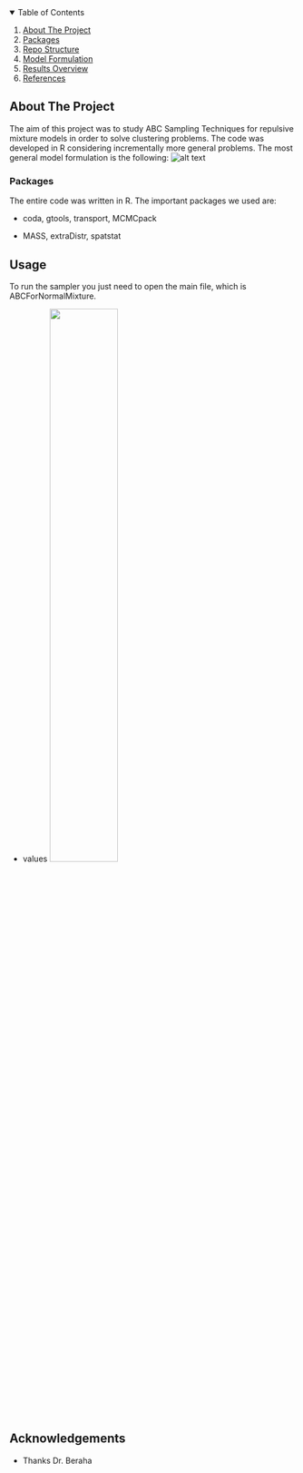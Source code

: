 
<!-- TABLE OF CONTENTS -->
<details open="open">
  <summary>Table of Contents</summary>
  <ol>
    <li><a href="#about-the-project">About The Project</a> </li>
    <li><a href="#usedPackages">Packages</a></li>
    <li><a href="#structre-of-code">Repo Structure</a></li>
    <li><a href="#structre-of-model">Model Formulation</a></li>
    <li><a href="#structre-of-model">Results Overview</a></li>
    <li><a href="#acknowledgements">References</a></li>
  </ol>
</details>


<!-- ABOUT THE PROJECT -->
## About The Project

The aim of this project was to study ABC Sampling Techniques for repulsive mixture models in order to solve clustering problems. The code was developed in R considering incrementally more general problems. The most general model formulation is the following:
![alt text](https://github.com/edoardoconc/ABCforRMM/images/forMD1.png)


### Packages

The entire code was written in R. The important packages we used are:
* coda, gtools, transport, MCMCpack

* MASS, extraDistr, spatstat
 

<!-- USAGE EXAMPLES -->
## Usage

To run the sampler you just need to open the main file, which is ABCForNormalMixture.

* values <img src="https://github.com/edoardoconc/ABCforRMM/images/forMD2.png" width="50%" height="50%">


<!-- ACKNOWLEDGEMENTS -->
## Acknowledgements
* Thanks Dr. Beraha
